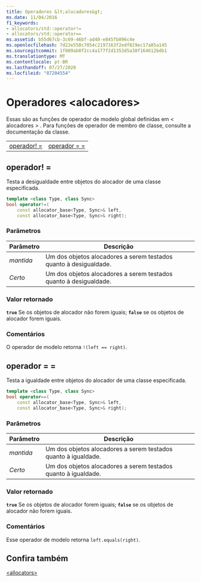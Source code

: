```yaml
---
title: Operadores &lt;alocadores&gt;
ms.date: 11/04/2016
f1_keywords:
- allocators/std::operator!=
- allocators/std::operator==
ms.assetid: b55d67cb-3c69-46bf-ad40-e845fb096c4e
ms.openlocfilehash: 7d22e550c7054c2197163f2edf829ec17a85a145
ms.sourcegitcommit: 1f009ab0f2cc4a177f2d1353d5a38f164612bdb1
ms.translationtype: MT
ms.contentlocale: pt-BR
ms.lasthandoff: 07/27/2020
ms.locfileid: "87204554"
---
```

# <a name="ltallocatorsgt-operators"></a>Operadores &lt;alocadores&gt;

Essas são as funções de operador de modelo global definidas em &lt; alocadores &gt; . Para funções de operador de membro de classe, consulte a documentação da classe.

|||
|-|-|
|[operador! =](#op_neq)|[operador = =](#op_eq_eq)|

## <a name="operator"></a><a name="op_neq"></a>operador! =

Testa a desigualdade entre objetos do alocador de uma classe especificada.

```cpp
template <class Type, class Sync>
bool operator!=(
    const allocator_base<Type, Sync>& left,
    const allocator_base<Type, Sync>& right);
```

### <a name="parameters"></a>Parâmetros

|Parâmetro|Descrição|
|---------------|-----------------|
|*mantida*|Um dos objetos alocadores a serem testados quanto à desigualdade.|
|*Certo*|Um dos objetos alocadores a serem testados quanto à desigualdade.|

### <a name="return-value"></a>Valor retornado

**`true`** Se os objetos de alocador não forem iguais; **`false`** se os objetos de alocador forem iguais.

### <a name="remarks"></a>Comentários

O operador de modelo retorna `!(left == right)`.

## <a name="operator"></a><a name="op_eq_eq"></a>operador = =

Testa a igualdade entre objetos do alocador de uma classe especificada.

```cpp
template <class Type, class Sync>
bool operator==(
    const allocator_base<Type, Sync>& left,
    const allocator_base<Type, Sync>& right);
```

### <a name="parameters"></a>Parâmetros

|Parâmetro|Descrição|
|---------------|-----------------|
|*mantida*|Um dos objetos alocadores a serem testados quanto à igualdade.|
|*Certo*|Um dos objetos alocadores a serem testados quanto à igualdade.|

### <a name="return-value"></a>Valor retornado

**`true`** Se os objetos de alocador forem iguais; **`false`** se os objetos de alocador não forem iguais.

### <a name="remarks"></a>Comentários

Esse operador de modelo retorna `left.equals(right)`.

## <a name="see-also"></a>Confira também

[\<allocators>](allocators-header.md)
